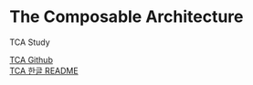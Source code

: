 # The Composable Architecture

TCA Study

[TCA Github](https://github.com/pointfreeco/swift-composable-architecture)  
[TCA 한글 README](https://gist.github.com/pilgwon/ea05e2207ab68bdd1f49dff97b293b17)